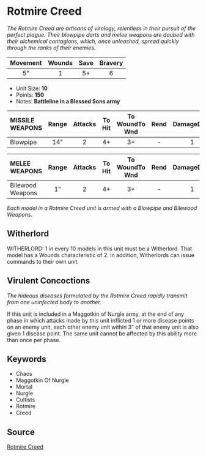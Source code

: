 # Rotmire Creed

_The Rotmire Creed are artisans of virology, relentless in their pursuit of the perfect plague. Their blowpipe darts and melee weapons are daubed with their alchemical contagions, which, once unleashed, spread quickly through the ranks of their enemies._


| Movement | Wounds | Save | Bravery |
|:--------:|:------:|:----:|:-------:|
| 5" | 1 | 5+ | 6 |

* Unit Size: **10**
* Points: **150**
* Notes: **Battleline in a Blessed Sons army**

| MISSILE WEAPONS | Range | Attacks | To Hit | To WoundTo Wnd | Rend | DamageDmg |
|:---|:--:|:--:|:--:|:--:|:--:|:--:|
| Blowpipe | 14" | 2 | 4+ | 3+ | - | 1 |


| MELEE WEAPONS | Range | Attacks | To Hit | To WoundTo Wnd | Rend | DamageDmg |
|:---|:--:|:--:|:--:|:--:|:--:|:--:|
| Bilewood Weapons | 1" | 2 | 4+ | 3+ | - | 1 |


_Each model in a Rotmire Creed unit is armed with a Blowpipe and Bilewood Weapons._

## Witherlord

WITHERLORD: 1 in every 10 models in this unit must be a Witherlord. That model has a Wounds characteristic of 2. In addition, Witherlords can issue commands to their own unit.

## Virulent Concoctions

_The hideous diseases formulated by the Rotmire Creed rapidly transmit from one uninfected body to another._

If this unit is included in a Maggotkin of Nurgle army, at the end of any phase in which attacks made by this unit inflicted 1 or more disease points on an enemy unit, each other enemy unit within 3" of that enemy unit is also given 1 disease point. The same unit cannot be affected by this ability more than once per phase.

## Keywords

* Chaos
* Maggotkin Of Nurgle
* Mortal
* Nurgle
* Cultists
* Rotmire
* Creed


## Source

[Rotmire Creed](https://wahapedia.ru/aos3/factions/maggotkin-of-nurgle/Rotmire-Creed)
